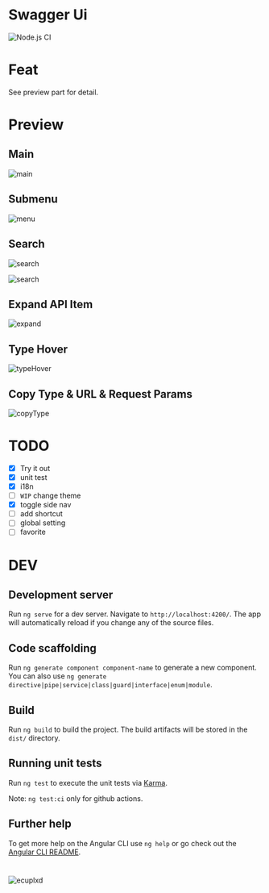 # Swagger Ui

![Node.js CI](https://github.com/ecuplxd/swagger-ui-enhance/workflows/Node.js%20CI/badge.svg)

# Feat
See preview part for detail.

# Preview

## Main

![main](./images/main.png "main")

## Submenu

![menu](./images/menu.png "menu")

## Search

![search](./images/search.png "search")

![search](./images/search.gif "search")

## Expand API Item

![expand](./images/expand.png "expand")

## Type Hover

![typeHover](./images/typeHover.png "typeHover")

## Copy Type & URL & Request Params

![copyType](./images/copyType.png "copyType")

# TODO

- [x] Try it out
- [x] unit test
- [x] i18n
- [ ] `WIP` change theme
- [x] toggle side nav
- [ ] add shortcut
- [ ] global setting
- [ ] favorite

# DEV

## Development server

Run `ng serve` for a dev server. Navigate to `http://localhost:4200/`. The app will automatically reload if you change any of the source files.

## Code scaffolding

Run `ng generate component component-name` to generate a new component. You can also use `ng generate directive|pipe|service|class|guard|interface|enum|module`.

## Build

Run `ng build` to build the project. The build artifacts will be stored in the `dist/` directory.

## Running unit tests

Run `ng test` to execute the unit tests via [Karma](https://karma-runner.github.io).

Note: `ng test:ci` only for github actions.

## Further help

To get more help on the Angular CLI use `ng help` or go check out the [Angular CLI README](https://github.com/angular/angular-cli/blob/master/README.md).

#
![ecuplxd](https://img.shields.io/badge/ecuplxd-(●'◡'●)-red.svg)

